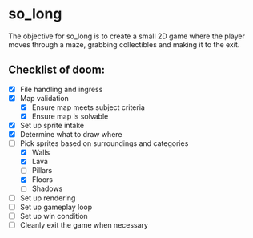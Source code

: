 # so_long
The objective for so_long is to create a small 2D game where the player moves
through a maze, grabbing collectibles and making it to the exit.

## Checklist of doom:
- [x] File handling and ingress
- [x] Map validation
  - [x] Ensure map meets subject criteria
  - [x] Ensure map is solvable
- [x] Set up sprite intake
- [x] Determine what to draw where
- [ ] Pick sprites based on surroundings and categories
  - [x] Walls
  - [x] Lava
  - [ ] Pillars
  - [x] Floors
  - [ ] Shadows
- [ ] Set up rendering
- [ ] Set up gameplay loop
- [ ] Set up win condition
- [ ] Cleanly exit the game when necessary
